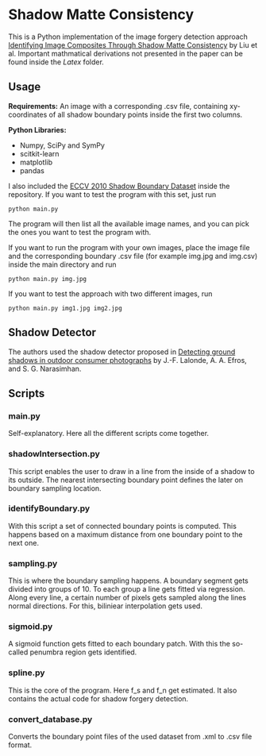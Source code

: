 # Shadow Matte Consistency
This is a Python implementation of the image forgery detection approach [Identifying Image Composites Through Shadow Matte Consistency](http://ieeexplore.ieee.org/document/5743006/) by Liu et al. Important mathmatical derivations not presented in the paper can be found inside the *Latex* folder.

## Usage
**Requirements:** An image with a corresponding .csv file, containing xy-coordinates of all shadow boundary points inside the first two columns.

**Python Libraries:**

 - Numpy, SciPy and SymPy
 -	scitkit-learn
 -	matplotlib
 -	pandas

I also included the [ECCV 2010 Shadow Boundary Dataset](http://vision.gel.ulaval.ca/~jflalonde/data.html) inside the repository. If you want to test the program with this set, just run

    python main.py
 The program will then list all the available image names, and you can pick the ones you want to test the program with.

If you want to run the program with your own images, place the image file and the corresponding boundary .csv file (for example img.jpg and img.csv) inside the main directory and run

    python main.py img.jpg
 If you want to test the approach with two different images, run
 

    python main.py img1.jpg img2.jpg

## Shadow Detector
The authors used the shadow detector proposed in [Detecting ground shadows in outdoor consumer photographs](https://github.com/jflalonde/shadowDetection) by J.-F. Lalonde, A. A. Efros, and S. G. Narasimhan.

## Scripts
### main.<span></span>py
Self-explanatory. Here all the different scripts come together.
### shadowIntersection.<span></span>py
This script enables the user to draw in a line from the inside of a shadow to its outside. The nearest intersecting boundary point defines the later on boundary sampling location.
### identifyBoundary.<span></span>py
With this script a set of connected boundary points is computed. This happens based on a maximum distance from one boundary point to the next one.
### sampling.<span></span>py
This is where the boundary sampling happens. A boundary segment gets divided into groups of 10. To each group a line gets fitted via regression. Along every line, a certain number of pixels gets sampled along the lines normal directions. For this, biliniear interpolation gets used.
### sigmoid.<span></span>py
A sigmoid function gets fitted to each boundary patch. With this the so-called penumbra region gets identified.
### spline.<span></span>py
This is the core of the program. Here f_s and f_n get estimated. It also contains the actual code for shadow forgery detection.
### convert_database.<span></span>py
Converts the boundary point files of the used dataset from .xml to .csv file format.
